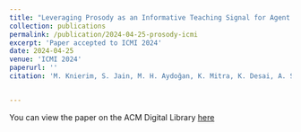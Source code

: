 ```yaml
---
title: "Leveraging Prosody as an Informative Teaching Signal for Agent Learning: Exploratory Studies and Algorithmic Implications"
collection: publications
permalink: /publication/2024-04-25-prosody-icmi
excerpt: 'Paper accepted to ICMI 2024'
date: 2024-04-25
venue: 'ICMI 2024'
paperurl: ''
citation: 'M. Knierim, S. Jain, M. H. Aydoğan, K. Mitra, K. Desai, A. Saran, and K. Baraka. Leveraging Prosody as an Informative Teaching Signal for Agent Learning: Exploratory Studies and Algorithmic Implications. <i>26th International Conference on Multimodal Interaction (ICMI '24)</i>.'


---
```

You can view the paper on the ACM Digital Library [here](https://dl.acm.org/doi/10.1145/3678957.3685735)